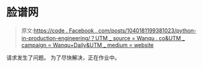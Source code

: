 # 脸谱网

> 原文:[https://code . Facebook . com/posts/1040181199381023/python-in-production-engineering/？UTM _ source = Wanqu . co&UTM _ campaign = Wanqu+Daily&UTM _ medium = website](https://code.facebook.com/posts/1040181199381023/python-in-production-engineering/?utm_source=wanqu.co&utm_campaign=Wanqu+Daily&utm_medium=website)

请求发生了问题。 为了尽快解决，正在作业中。